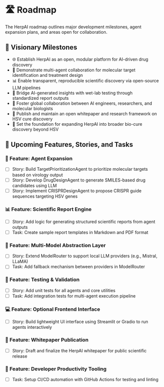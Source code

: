 # 🛣 Roadmap

The HerpAI roadmap outlines major development milestones, agent expansion plans, and areas open for collaboration.

## 🔖 Visionary Milestones

- 🌐 Establish HerpAI as an open, modular platform for AI-driven drug discovery
- 🧠 Demonstrate multi-agent collaboration for molecular target identification and treatment design
- 📊 Enable transparent, reproducible scientific discovery via open-source LLM pipelines
- 🧬 Bridge AI-generated insights with wet-lab testing through standardized report outputs
- 🔎 Foster global collaboration between AI engineers, researchers, and molecular biologists
- 📄 Publish and maintain an open whitepaper and research framework on HSV cure discovery
- 🚀 Set the foundation for expanding HerpAI into broader bio-cure discovery beyond HSV

## 📌 Upcoming Features, Stories, and Tasks

### 🚀 Feature: Agent Expansion

- [ ] Story: Build TargetPrioritizationAgent to prioritize molecular targets based on virology output
- [ ] Story: Develop DrugDesignAgent to generate SMILES-based drug candidates using LLM
- [ ] Story: Implement CRISPRDesignAgent to propose CRISPR guide sequences targeting HSV genes

### 📊 Feature: Scientific Report Engine

- [ ] Story: Add logic for generating structured scientific reports from agent outputs
- [ ] Task: Create sample report templates in Markdown and PDF format

### 🧠 Feature: Multi-Model Abstraction Layer

- [ ] Story: Extend ModelRouter to support local LLM providers (e.g., Mistral, LLaMA)
- [ ] Task: Add fallback mechanism between providers in ModelRouter

### 🧪 Feature: Testing & Validation

- [ ] Story: Add unit tests for all agents and core utilities
- [ ] Task: Add integration tests for multi-agent execution pipeline

### 💻 Feature: Optional Frontend Interface

- [ ] Story: Build lightweight UI interface using Streamlit or Gradio to run agents interactively

### 📄 Feature: Whitepaper Publication

- [ ] Story: Draft and finalize the HerpAI whitepaper for public scientific release

### 🔧 Feature: Developer Productivity Tooling

- [ ] Task: Setup CI/CD automation with GitHub Actions for testing and linting
